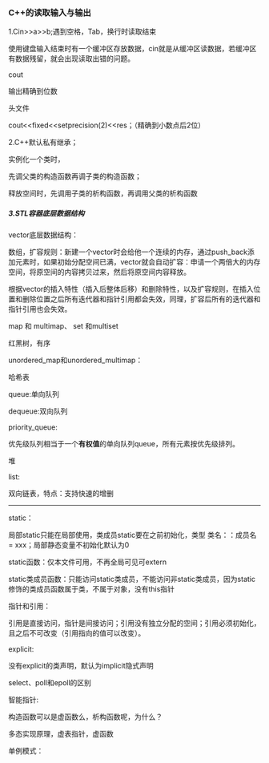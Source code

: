 ### C++的读取输入与输出

1.Cin>>a>>b;遇到空格，Tab，换行时读取结束

使用键盘输入结束时有一个缓冲区存放数据，cin就是从缓冲区读数据，若缓冲区有数据残留，就会出现读取出错的问题。



cout

输出精确到位数

头文件 <iomanip>

cout<<fixed<<setprecision(2)<<res；（精确到小数点后2位）



2.C++默认私有继承；

实例化一个类时，

先调父类的构造函数再调子类的构造函数；

释放空间时，先调用子类的析构函数，再调用父类的析构函数



##### 3.STL容器底层数据结构

vector底层数据结构：

数组，扩容规则：新建一个vector时会给他一个连续的内存，通过push_back添加元素时，如果初始分配空间已满，vector就会自动扩容：申请一个两倍大的内存空间，将原空间的内容拷贝过来，然后将原空间内容释放。

根据vector的插入特性（插入后整体后移）和删除特性，以及扩容规则，在插入位置和删除位置之后所有迭代器和指针引用都会失效，同理，扩容后所有的迭代器和指针引用也会失效。



map 和 multimap、 set 和multiset

红黑树，有序



unordered_map和unordered_multimap：

哈希表



queue:单向队列



dequeue:双向队列



priority_queue:

优先级队列相当于一个**有权值**的单向队列queue，所有元素按优先级排列。

堆



list:

双向链表，特点：支持快速的增删



------------------------------------------------------------------------------



static：

局部static只能在局部使用，类成员static要在之前初始化，类型 类名：：成员名 = xxx；局部静态变量不初始化默认为0

static函数：仅本文件可用，不再全局可见可extern

static类成员函数：只能访问static类成员，不能访问非static类成员，因为static修饰的类成员函数属于类，不属于对象，没有this指针



指针和引用：

引用是直接访问，指针是间接访问；引用没有独立分配的空间；引用必须初始化，且之后不可改变（引用指向的值可以改变）。



explicit:

没有explicit的类声明，默认为implicit隐式声明



select、poll和epoll的区别



智能指针:



构造函数可以是虚函数么，析构函数呢，为什么？



多态实现原理，虚表指针，虚函数



单例模式：





